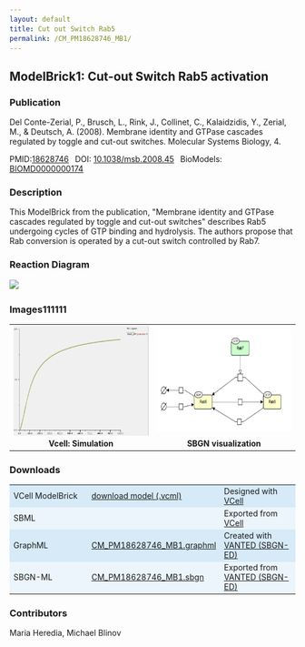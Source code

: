 ```yaml
---
layout: default
title: Cut out Switch Rab5
permalink: /CM_PM18628746_MB1/
---
```

## ModelBrick1: Cut-out Switch Rab5 activation

### Publication 

Del Conte-Zerial, P., Brusch, L., Rink, J., Collinet, C., Kalaidzidis, Y., Zerial, M., & Deutsch, A. (2008). Membrane identity and GTPase cascades regulated by toggle and cut-out switches. Molecular Systems Biology, 4. 

 PMID:<a href="https://www.ncbi.nlm.nih.gov/pubmed/?term=10.1038%2Fmsb.2008.45">18628746</a>&ensp; 
 DOI: <a href="https://doi.org/10.1038/msb.2008.45"> 10.1038/msb.2008.45</a>&ensp;
 BioModels: <a href="https://www.ebi.ac.uk/biomodels/BIOMD0000000174"> BIOMD0000000174</a><br/>

### Description
This ModelBrick from the publication, "Membrane identity and GTPase cascades regulated by toggle and cut-out switches" describes Rab5 undergoing cycles of GTP binding and hydrolysis. The authors propose that Rab conversion is operated by a cut-out switch controlled by Rab7.

### Reaction Diagram
<img src="https://vcellapi.cam.uchc.edu/biomodel/173028587/diagram" width="600"/>

### Images111111

 <table> 
  <tr>
   <td align="center" width="33%"><a href="https://modelbricks.github.io/images/Vcellimages/CM_PM18628746_MB1_Vcell_sim.PNG">
   <img align="center" src="/images/Vcellimages/CM_PM18628746_MB1_Vcell_sim.PNG"/></a></td>
   <td align="center" width="33%"><a href="https://modelbricks.github.io/images/SBGNfiles/CM_PM18628746_MB1_SBGN.PNG">
   <img align="center" src="/images/SBGNfiles/CM_PM18628746_MB1_SBGN.PNG" height="180"></a></td>
  </tr>
  <tr>
   <td align="center"><strong> Vcell: Simulation</strong></td>
   <td align="center"><strong>SBGN visualization</strong></td>
   </tr>
 </table>
</center>

### Downloads 

<center>
 <table>
  <td width="33%" bgcolor="#D6EAF8">VCell ModelBrick</td>
  <td width="33%" bgcolor="#D6EAF8"><a href="https://vcellapi.cam.uchc.edu/biomodel/173028587/biomodel.vcml" type="application/vcml+xml" download="VCBioModel_173028587.vcml">download model (.vcml)</a></td>
  <td width="33%" bgcolor="#D6EAF8"> Designed with <a href="http://vcell.org"> VCell</a></td>
 <tr>
   <td bgcolor="#EBF5FB">SBML</td>
   <td bgcolor="#EBF5FB"><!--<a href="/modelbricks/VCML_SBMLfiles/CM_PM18628746_MB1.sbml" download>CM_PM18628746_MB1.sbmlml</a>--></td>
   <td bgcolor="#EBF5FB"> Exported from <a href="http://vcell.org"> VCell</a></td>
 </tr>
 <tr>
   <td bgcolor="#D6EAF8">GraphML</td>
   <td bgcolor="#D6EAF8"><a href="/modelbricks/SBGNexecutablefiles/CM_PM18628746_MB1.graphml">CM_PM18628746_MB1.graphml</a></td>
   <td bgcolor="#D6EAF8"> Created with <a href="https://immersive-analytics.infotech.monash.edu/vanted/addons/sbgn-ed/">VANTED (SBGN-ED)</a></td>
 </tr>
 <tr>
   <td bgcolor="#EBF5FB">SBGN-ML </td>
   <td bgcolor="#EBF5FB"><a href="/modelbricks/SBGNexecutablefiles/CM_PM18628746_MB1.sbgn">CM_PM18628746_MB1.sbgn</a></td>
   <td bgcolor="#EBF5FB"> Exported from <a href="https://immersive-analytics.infotech.monash.edu/vanted/addons/sbgn-ed/">VANTED (SBGN-ED)</a></td>
 </tr>
 </table>
</center>



### Contributors
Maria Heredia, Michael Blinov
 
